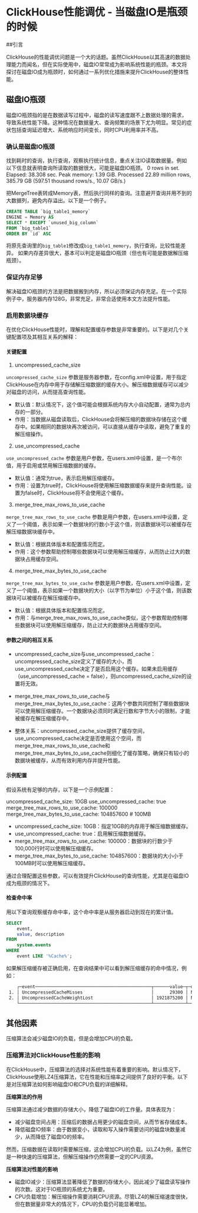 # ClickHouse性能调优 - 当磁盘IO是瓶颈的时候

##引言

ClickHouse的性能调优问题是一个大的话题。虽然ClickHouse以其高速的数据处理能力而闻名，但在实际使用中，磁盘IO常常成为影响系统性能的瓶颈。本文将探讨在磁盘IO成为瓶颈时，如何通过一系列优化措施来提升ClickHouse的整体性能。

## 磁盘IO瓶颈
磁盘IO瓶颈指的是在数据读写过程中，磁盘的读写速度跟不上数据处理的需求，导致系统性能下降。这种情况在数据量大、查询频繁的场景下尤为明显。常见的症状包括查询延迟增大、系统响应时间变长，同时CPU利用率并不高。

### 确认是磁盘IO瓶颈

找到耗时的查询，执行查询，观察执行统计信息，重点关注IO读取数据量。例如以下信息就表明查询所读取的数据很大，可能是磁盘IO瓶颈。
0 rows in set. Elapsed: 38.308 sec. Peak memory: 1.39 GiB. Processed 22.89 million rows, 385.79 GB (597.51 thousand rows/s., 10.07 GB/s.)

把MergeTree表转成Memory表，然后执行同样的查询。注意避开查询并用不到的大数据列，避免内存溢出。以下是一个例子。

```SQL
CREATE TABLE `big_table1_memory`
ENGINE = Memory AS
SELECT * EXCEPT `unused_big_column`
FROM `big_table1`
ORDER BY `id` ASC
```

将原先查询里的`big_table1`修改成`big_table1_memory`，执行查询，比较性能差异。
如果内存差异很大，基本可以判定是磁盘IO瓶颈（但也有可能是数据解压缩瓶颈）。

### 保证内存足够

解决磁盘IO瓶颈的方法是把数据搬到内存，所以必须保证内存充足。在一个实际例子中，服务器内存128G，非常充足，非常合适使用本文方法提升性能。

### 启用数据块缓存

在优化ClickHouse性能时，理解和配置缓存参数是非常重要的。以下是对几个关键配置项及其相互关系的解释：

#### 关键配置
1. uncompressed_cache_size

`uncompressed_cache_size` 参数是服务器参数，在config.xml中设置，用于指定ClickHouse在内存中用于存储解压缩数据的缓存大小。解压缩数据缓存可以减少对磁盘的访问，从而提高查询性能。
- 默认值：默认情况下，这个值可能会根据系统内存大小自动配置，通常为总内存的一部分。
- 作用：当数据从磁盘读取后，ClickHouse会将解压缩的数据块存储在这个缓存中。如果相同的数据块再次被访问，可以直接从缓存中读取，避免了重复的解压缩操作。

2. use_uncompressed_cache

`use_uncompressed_cache` 参数是用户参数，在users.xml中设置，是一个布尔值，用于启用或禁用解压缩数据的缓存。
- 默认值：通常为true，表示启用解压缩缓存。
- 作用：设置为true时，ClickHouse将使用解压缩数据缓存来提升查询性能。设置为false时，ClickHouse将不会使用这个缓存。

3. merge_tree_max_rows_to_use_cache

`merge_tree_max_rows_to_use_cache` 参数是用户参数，在users.xml中设置，定义了一个阈值，表示如果一个数据块的行数小于这个值，则该数据块可以被缓存在解压缩数据块缓存中。
- 默认值：根据具体版本和配置情况而定。
- 作用：这个参数帮助控制哪些数据块可以使用解压缩缓存，从而防止过大的数据块占用缓存空间。

4. merge_tree_max_bytes_to_use_cache

`merge_tree_max_bytes_to_use_cache` 参数是用户参数，在users.xml中设置，定义了一个阈值，表示如果一个数据块的大小（以字节为单位）小于这个值，则该数据块可以被缓存在解压缩缓存中。
- 默认值：根据具体版本和配置情况而定。
- 作用：与merge_tree_max_rows_to_use_cache类似，这个参数帮助控制哪些数据块可以使用解压缩缓存，防止过大的数据块占用缓存空间。

#### 参数之间的相互关系

- uncompressed_cache_size与use_uncompressed_cache：uncompressed_cache_size定义了缓存的大小，而use_uncompressed_cache决定了是否启用这个缓存。如果未启用缓存（use_uncompressed_cache = false），则uncompressed_cache_size的设置将无效。

- merge_tree_max_rows_to_use_cache与merge_tree_max_bytes_to_use_cache：这两个参数共同控制了哪些数据块可以使用解压缩缓存。一个数据块必须同时满足行数和字节大小的限制，才能被缓存在解压缩缓存中。

- 整体关系：uncompressed_cache_size提供了缓存空间，use_uncompressed_cache决定是否使用这个空间，而merge_tree_max_rows_to_use_cache和merge_tree_max_bytes_to_use_cache则细化了缓存策略，确保只有较小的数据块被缓存，从而有效利用内存并提升性能。

#### 示例配置
假设系统有足够的内存，以下是一个示例配置：

uncompressed_cache_size: 10GB
use_uncompressed_cache: true
merge_tree_max_rows_to_use_cache: 100000
merge_tree_max_bytes_to_use_cache: 104857600  # 100MB

- uncompressed_cache_size: 10GB：指定10GB的内存用于解压缩数据缓存。
- use_uncompressed_cache: true：启用解压缩数据缓存。
- merge_tree_max_rows_to_use_cache: 100000：数据块的行数少于100,000行时可以使用解压缩缓存。
- merge_tree_max_bytes_to_use_cache: 104857600：数据块的大小小于100MB时可以使用解压缩缓存。

通过合理配置这些参数，可以有效提升ClickHouse的查询性能，尤其是在磁盘IO成为瓶颈的情况下。

#### 检查命中率
用以下查询观察缓存命中率，这个命中率是从服务器启动到现在的累计值。

```sql
SELECT
    event,
    value, description
FROM
    system.events
WHERE
    event LIKE '%Cache%';
```

如果解压缩缓存被正确启用，在查询结果中可以看到解压缩缓存的命中情况，例如：

```bash
    ┌─event────────────────────────────────────────────┬──────value─┬─description───────────────────────────────────────────────────────────────────────────────────────────────────────────────────────────────────────────────────┐
 1. │ UncompressedCacheMisses                          │      29300 │ Number of times a block of data has not been found in the uncompressed cache (and required decompression).                                                    │
 2. │ UncompressedCacheWeightLost                      │ 1921875200 │ Number of bytes evicted from the uncompressed cache.                                                                                                          │
    └──────────────────────────────────────────────────┴────────────┴───────────────────────────────────────────────────────────────────────────────────────────────────────────────────────────────────────────────────────────────┘
```

## 其他因素

压缩算法会减少磁盘IO的负载，但是会增加CPU的负载。

### 压缩算法对ClickHouse性能的影响

在ClickHouse中，压缩算法的选择对系统性能有着重要的影响。默认情况下，ClickHouse使用LZ4压缩算法，它在性能和压缩率之间提供了良好的平衡。以下是对压缩算法如何影响磁盘IO和CPU负载的详细解释。

**压缩算法的作用**

压缩算法通过减少数据的存储大小，降低了磁盘IO的工作量。具体表现为：
- 减少磁盘空间占用：压缩后的数据占用更少的磁盘空间，从而节省存储成本。
- 降低磁盘IO频率：由于数据变小，读取和写入操作需要访问的磁盘块数量减少，从而降低了磁盘IO的频率。

然而，压缩数据在读取时需要解压缩，这会增加CPU的负载。以LZ4为例，虽然它是一种快速的压缩算法，但解压缩操作仍然需要一定的CPU资源。

**压缩算法对性能的影响**

- 磁盘IO减少：压缩算法显著降低了数据的存储大小，因此减少了磁盘读写操作的次数。这对于IO瓶颈的系统尤为重要。
- CPU负载增加：解压缩操作需要消耗CPU资源。尽管LZ4的解压缩速度很快，但在数据量非常大的情况下，CPU的负载仍可能显著增加。

